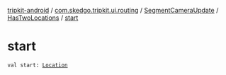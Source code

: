 [tripkit-android](../../../index.md) / [com.skedgo.tripkit.ui.routing](../../index.md) / [SegmentCameraUpdate](../index.md) / [HasTwoLocations](index.md) / [start](./start.md)

# start

`val start: `[`Location`](../../../com.skedgo.tripkit.common.model/-location/index.md)